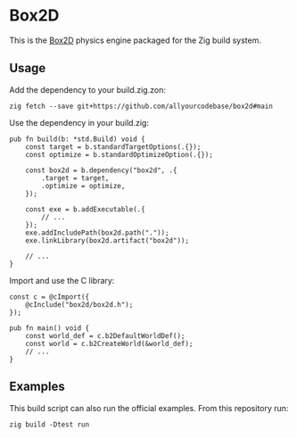 # Box2D

This is the [Box2D](https://box2d.org/) physics engine packaged for the Zig build system.

## Usage

Add the dependency to your build.zig.zon:

```shell
zig fetch --save git+https://github.com/allyourcodebase/box2d#main
```

Use the dependency in your build.zig:

```zig
pub fn build(b: *std.Build) void {
    const target = b.standardTargetOptions(.{});
    const optimize = b.standardOptimizeOption(.{});

    const box2d = b.dependency("box2d", .{
        .target = target,
        .optimize = optimize,
    });

    const exe = b.addExecutable(.{
        // ...
    });
    exe.addIncludePath(box2d.path("."));
    exe.linkLibrary(box2d.artifact("box2d"));

    // ...
}
```

Import and use the C library:

```zig
const c = @cImport({
    @cInclude("box2d/box2d.h");
});

pub fn main() void {
    const world_def = c.b2DefaultWorldDef();
    const world = c.b2CreateWorld(&world_def);
    // ...
}
```

## Examples

This build script can also run the official examples. From this repository run:

```shell
zig build -Dtest run
```
